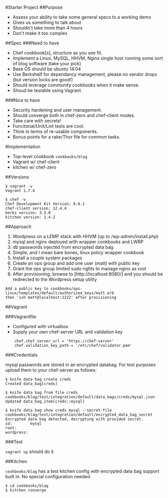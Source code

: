 #Starter Project
##Purpose
  * Assess your ability to take some general specs to a working demo
  * Gives us something to talk about
  * Shouldn't take more than 4 hours
  * Don't make it too complex

##Spec
###Need to have
  * Chef cookbook[s], structure as you see fit.
  * Implement a Linux, MySQL, HHVM, Nginx single host running some sort of blog software (take your pick)
  * Base OS should be ubuntu 14.04
  * Use Berkshelf for dependancy management, please no vendor drops (but version locks are good!)
  * Should leverage community cookbooks when it make sense.
  * Shoud be testable using Vagrant.
 
###Nice to have
  * Security hardening and user management.
  * Should converge both in chef-zero and chef-client modes.
  * Take care with secrets!
  * Funcitonal/Unit/Lint tests are cool.
  * Think in terms of re-usable components.
  * Bonus points for a rake/Thor file for common tasks.

#Implementation

* Top-level cookbook `cookbooks/blag`
* Vagrant w/ chef-client
* kitchen w/ chef-zero

##Versions

```
$ vagrant -v
Vagrant 1.7.4

$ chef -v
Chef Development Kit Version: 0.8.1
chef-client version: 12.4.4
berks version: 3.3.0
kitchen version: 1.4.2
```

##Approach

1. Wordpress on a LEMP stack with HHVM (up to /wp-admin/install.php)
2. mysql and nginx deployed with wrapper cookbooks and LWRP
3. db passwords injected from encrypted data bag
4. Simple, and I mean bare bones, linux policy wrapper cookbook
5. Install a couple system packages
6. Create an ops group and add one user (matt) with public key
7. Grant the ops group limited sudo rights to manage nginx as root
8. After provisioning, browse to [http://localhost:8080/] and you should be redirected to the Wordpress setup utility

```
Add a public key to cookbooks/ops-linux/templates/default/authorized_keys/matt.erb
then 'ssh matt@localhost:2222' after provisioning
```

##Vagrant

###Vagrantfile

* Configured with virtualbox
* Supply your own chef-server URL and validation key

```
    chef.chef_server_url = 'https://chef-server'
    chef.validation_key_path = '/etc/chef/validator.pem'
```

###Credentials

mysql passwords are stored in an encrypted databag. For test purposes upload them to your chef-server as follows:

```
$ knife data bag create creds
Created data_bag[creds]

$ knife data bag from file creds cookbooks/blag/test/integration/default/data_bags/creds/mysql.json
Updated data_bag_item[creds::mysql]

$ knife data bag show creds mysql --secret-file cookbooks/blag/test/integration/default/encrypted_data_bag_secret
Encrypted data bag detected, decrypting with provided secret.
id:        mysql
root:      
wordpress: 

```

###Test

`vagrant up` should do it


##Kitchen

`cookbooks/blag` has a test kitchen config with encrypted data bag support built in. No special configuration needed.

```
$ cd cookbooks/blag
$ kitchen converge
```

